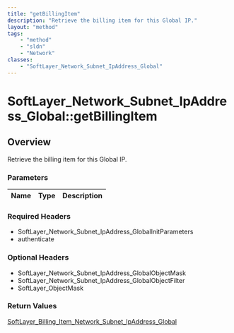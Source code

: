 ```yaml
---
title: "getBillingItem"
description: "Retrieve the billing item for this Global IP."
layout: "method"
tags:
    - "method"
    - "sldn"
    - "Network"
classes:
    - "SoftLayer_Network_Subnet_IpAddress_Global"
---
```

# SoftLayer_Network_Subnet_IpAddress_Global::getBillingItem
## Overview 
Retrieve the billing item for this Global IP.

### Parameters 
|Name | Type | Description |
| --- | --- | --- |


### Required Headers
* SoftLayer_Network_Subnet_IpAddress_GlobalInitParameters
* authenticate

### Optional Headers
* SoftLayer_Network_Subnet_IpAddress_GlobalObjectMask
* SoftLayer_Network_Subnet_IpAddress_GlobalObjectFilter
* SoftLayer_ObjectMask

### Return Values
<a href='/reference/datatypes/SoftLayer_Billing_Item_Network_Subnet_IpAddress_Global'>SoftLayer_Billing_Item_Network_Subnet_IpAddress_Global </a>

